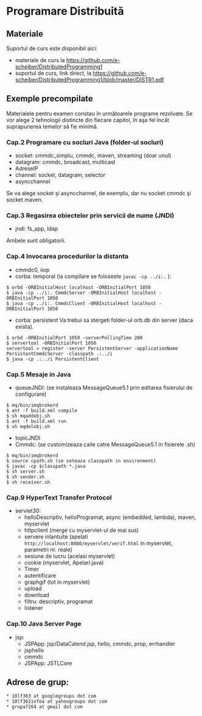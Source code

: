 # Programare Distribuită

## Materiale
Suportul de curs este disponibil aici:
* materiale de curs la https://github.com/e-scheiber/DistributedProgramming1
* suportul de curs, link direct, la https://github.com/e-scheiber/DistributedProgramming1/blob/master/DISTR1.pdf


## Exemple precompilate
Materialele pentru examen constau în următoarele programe rezolvate. Se vor alege 2 tehnologii distincte din fiecare capitol, în aşa fel încât suprapunerea temelor să fie minimă.


### Cap.2 Programare cu socluri Java (folder-ul socluri)
* socket: cmmdc_simplu, cmmdc, maven, streaming (doar unul)
* datagram: cmmdc, broadcast, multicast
* AdreseIP
* channel: socket, datagram, selector
* asyncchannel

Se va alege socket şi asyncchannel, de exemplu, dar nu socket cmmdc şi socket maven.


### Cap.3 Regasirea obiectelor prin servicii de nume (JNDI) 
* jndi: fs_app, ldap

Ambele sunt obligatorii.


### Cap.4 Invocarea procedurilor la distanta
* cmmdc0, iiop
* corba: temporal (la compilare se foloseste `javac -cp ../i:.` ):
```
$ orbd -ORBInitialHost localhost -ORBInitialPort 1050
$ java -cp ../i:. CmmdcServer -ORBInitialHost localhost -ORBInitialPort 1050
$ java -cp ../i:. CmmdcClient -ORBInitialHost localhost -ORBInitialPort 1050
```

* corba: persistent
Va trebui sa stergeti folder-ul orb.db din server (daca exista).
```
$ orbd -ORBInitialPort 1050 -serverPollingTime 200
$ servertool -ORBInitialPort 1050
servertool > register -server PersistentServer -applicationName PersistentCmmdcServer -classpath .:../i
$ java -cp .:../i PersistentClient
```


### Cap.5 Mesaje in Java
* queueJNDI: (se instaleaza MessageQueue5.1 prin editarea fisierului de configurare) 
```
$ mq/bin/imqbrokerd
$ ant -f build.xml compile
$ sh mqaddobj.sh
$ ant -f build.xml run
$ sh mqdelobj.sh
```
* topicJNDI
* Cmmdc: (se customizeaza caile catre MessageQueue5.1 in fisierele .sh)
```
$ mq/bin/imqbrokerd
$ source cpath.sh (se seteaza classpath in environment)
$ javac -cp $classpath *.java
$ sh server.sh
$ sh sender.sh
$ sh receiver.sh
```


### Cap.9 HyperText Transfer Protocol
* servlet30: 
	* helloDescriptiv, helloProgramat, async (embedded, lambda), maven, myservlet
	* httpclient (merge cu myservlet-ul de mai sus)
	* servere inlantuite (apelati `http://localhost:8080/myservlet/verif.html` in myservlet, parametri nr. reale)
	* sesiune de lucru (acelasi myservlet)
	* cookie (myservlet, Apelari.java)
	* Timer
	* autentificare
	* graphgif (tot in myservlet)
	* upload
	* download
	* filtru: descriptiv, programat
	* listener


### Cap.10 Java Server Page
* jsp:
	* JSPApp: jsp/DataCalend.jsp, hello, cmmdc, prop, errhandler
	* jsphello
	* cmmdc
	* JSPApp: JSTLCore
	
	
## Adrese de grup:
	* 10lf363 at googlegroups dot com
	* 10lf362infoa at yahoogroups dot com
	* grupa7264 at gmail dot com



